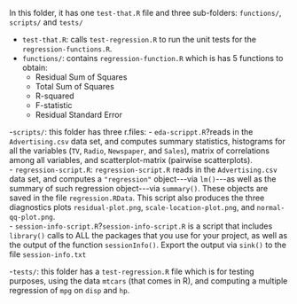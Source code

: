 In this folder, it has one `test-that.R` file and three sub-folders: `functions/`, `scripts/` and `tests/`

- `test-that.R`: calls `test-regression.R` to run the unit tests for the `regression-functions.R`.
- `functions/`: contains `regression-function.R` which is has 5 functions to obtain:
	- Residual Sum of Squares
	- Total Sum of Squares
	- R-squared
	- F-statistic
	- Residual Standard Error

	
-`scripts/`: this folder has three r.files:
	- `eda-scrippt.R`?reads in the `Advertising.csv` data set, and computes summary statistics, histograms for all the variables (`TV`, `Radio`, `Newspaper`, and `Sales`), matrix of correlations among all variables, and scatterplot-matrix (pairwise scatterplots). 	
	- `regression-script.R`: `regression-script.R` reads in the `Advertising.csv` data set, and computes a `"regression"` object---via `lm()`---as well as the summary of such regression object---via `summary()`. These objects are saved in the file `regression.RData`. This script also produces the three diagnostics plots `residual-plot.png`, `scale-location-plot.png`, and `normal-qq-plot.png`.  
	- `session-info-script.R`?`session-info-script.R` is a script that includes `library()` calls to ALL the packages that you use for your project, as well as the output of the function `sessionInfo()`. Export the output via `sink()` to the file `session-info.txt`
	
-`tests/`: this folder has a `test-regression.R` file which is for testing purposes, using the data `mtcars` (that comes in R), and computing a multiple regression of `mpg` on `disp` and `hp`. 

